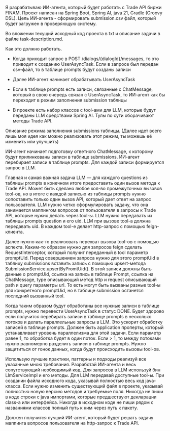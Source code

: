Я разрабатываю ИИ-агента, который будет работать с Trade API биржи FINAM. Проект написан на Spring Boot, Spring AI, java 21, Gradle (Groovy DSL).
Цель ИИ-агента - сформировать submission.csv файл, который будет загружен в проверяющую систему. 

Во вложении текущий исходный код проекта в txt и описание задачи в файле task-description.md.

Как это должно работать. 

- Когда приходит запрос в POST /dialogs/{dialogId}/messages, то это приводит к созданию UserAsyncTask. 
  Если в запросе был передан csv-файл, то в таблице prompts будут созданы записи

- Далее ИИ-агент начинает обрабатывать UserAsyncTask

- Если в таблице prompts есть записи, связанные с ChatMessage, который в свою очередь связан с UserAsyncTask, 
  то ИИ-агент как бы переходит в режим заполнения submission таблицы

- В проекте есть набор классов с tool-ами для LLM, которые будут переданы LLM средствами Spring AI.
  Тулы по сути оборачивают методы Trade API.

Описание режима заполнения submissions таблицы.
(Далее идет всего лишь моя идея как можно реализовать этот режим, ты можешь её изменить или улучшить)

ИИ-агент начинает подготовку ответного ChatMessage, к которому будут прилинкованы записи в таблице submissions.
ИИ-агент перебирает записи в таблице prompts. Для каждой записи формируется запрос в LLM.

Главная и самая важная задача LLM — для каждого questions из таблицы prompts в конечном итоге предоставить один вызов метода к Trade API.
Может быть сделано любое кол-во промежуточных вызовов tool-ов, но в итоге с каждой записью из таблицы prompts нужно сопоставить только один вызов API, 
который дает ответ на запрос пользователя. LLM нужно четко сформулировать задачу, 
что она занимается маппингом вопросов от пользователя в запросы к Trade API, которые нужно делать через tool-ы. 
LLM нужно передавать из таблицы prompts question и его uid. LLM при вызове tool-а должна передавать uid.
В каждом tool-е делает http-запрос с помощью feign-клиента.

Далее нужно как-то реализовать перехват вызова tool-ов с помощью аспекта.
Каким-то образом нужно для запросов feign сделать RequestInterceptor, который получит переданный в tool параметр promptUid.
Перед совершением запроса нужно для этого promptUid в таблицу submissions вставить запись с помощью upsert-метода SubmissionService.upsertByPromtUid().
В этой записи должны быть данные о promptUid, ссылка на запись в таблице Prompt, ссылка на ChatMessage, 
type описывающий метод http и request описывающий path и query параметры url. 
То есть могут быть вызваны разные tool-ы для конкретного promptUid, но в таблице submission останется последний вызванный tool. 

Когда таким образом будут обработаны все нужные записи в таблице prompts, нужно перевести UserAsyncTask в статус DONE.
Будет здорово если получится перебирать записи в таблице prompts в несколько потоков и делать параллельные запросы в LLM.
Это ускорит обработку записей в таблице prompts. Должен быть application проперты, который устанавливает уровень параллелизма для этой задачи.
Если параметр равен 1, то обработка будет в один поток. Если > 1, то между потоками нужно равномерно разделить записи в таблице prompts.
Нужно защититься от гонок данных, когда будут происходить вызовы tool-ов.

Использую лучшие практики, паттерны и подходы реализуй все указанные мною требования. Разработай ИИ-агента и весь сопутствующий необходимый код.
Для запросов в LLM используй бин LlmServiceImpl и его методы. Для LLM передавай доступные tool-ы.
При создании файла исходного кода, указывай полностью весь код java-класса.
Если нужно изменить существующий файл в проекте, указывай полностью новую версию методов и требуемые поля.
Никогда не пиши в коде строки с java импортами, которые предшествуют декларации class-а или интерфейса.
Никогда в исходном коде не пиши рядом с названиями классов полный путь к ним через путь к пакету.

Должен получится лучший ИИ-агент, который будет решать задачу маппинга вопросов пользователя на http-запрос к Trade API.